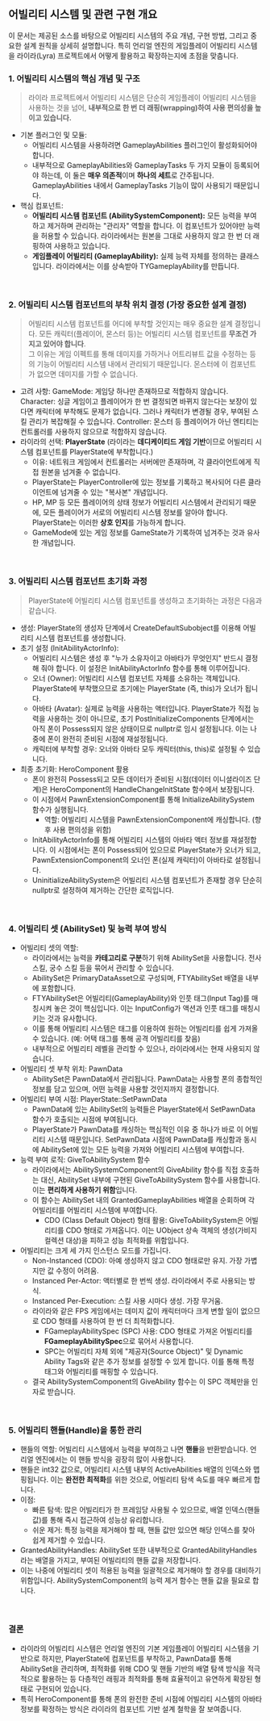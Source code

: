 ## 어빌리티 시스템 및 관련 구현 개요
이 문서는 제공된 소스를 바탕으로 어빌리티 시스템의 주요 개념, 구현 방법, 그리고 중요한 설계 원칙을 상세히 설명합니다. 특히 언리얼 엔진의 게임플레이 어빌리티 시스템을 라이라(Lyra) 프로젝트에서 어떻게 활용하고 확장하는지에 초점을 맞춥니다.

### 1. 어빌리티 시스템의 핵심 개념 및 구조
> 라이라 프로젝트에서 어빌리티 시스템은 단순히 게임플레이 어빌리티 시스템을 사용하는 것을 넘어, **내부적으로 한 번 더 래핑(wrapping)하여 사용 편의성을 높이고 있습니다.**

- 기본 플러그인 및 모듈:
  - 어빌리티 시스템을 사용하려면 GameplayAbilities 플러그인이 활성화되어야 합니다.
  - 내부적으로 GameplayAbilities와 GameplayTasks 두 가지 모듈이 등록되어야 하는데, 이 둘은 **매우 의존적**이며 **하나의 세트**로 간주됩니다. GameplayAbilities 내에서 GameplayTasks 기능이 많이 사용되기 때문입니다.
- 핵심 컴포넌트:
  - **어빌리티 시스템 컴포넌트 (AbilitySystemComponent):** 모든 능력을 부여하고 제거하며 관리하는 "관리자" 역할을 합니다. 이 컴포넌트가 있어야만 능력을 허용할 수 있습니다. 라이라에서는 원본을 그대로 사용하지 않고 한 번 더 래핑하여 사용하고 있습니다.
  - **게임플레이 어빌리티 (GameplayAbility):** 실제 능력 자체를 정의하는 클래스입니다. 라이라에서는 이를 상속받아 TYGameplayAbility를 만듭니다.

<br/>

### 2. 어빌리티 시스템 컴포넌트의 부착 위치 결정 (가장 중요한 설계 결정)
> 어빌리티 시스템 컴포넌트를 어디에 부착할 것인지는 매우 중요한 설계 결정입니다. 모든 캐릭터(플레이어, 몬스터 등)는 어빌리티 시스템 컴포넌트를 **무조건 가지고 있어야 합니다**.   
> 그 이유는 게임 이펙트를 통해 데미지를 가하거나 어트리뷰트 값을 수정하는 등의 기능이 어빌리티 시스템 내에서 관리되기 때문입니다. 몬스터에 이 컴포넌트가 없으면 데미지를 가할 수 없습니다.

- 고려 사항:
GameMode: 게임당 하나만 존재하므로 적합하지 않습니다.
Character: 싱글 게임이고 플레이어가 한 번 결정되면 바뀌지 않는다는 보장이 있다면 캐릭터에 부착해도 문제가 없습니다. 그러나 캐릭터가 변경될 경우, 부여된 스킬 관리가 복잡해질 수 있습니다.
Controller: 몬스터 등 플레이어가 아닌 엔티티는 컨트롤러를 사용하지 않으므로 적합하지 않습니다.
- 라이라의 선택: **PlayerState** (라이라는 **데디케이티드 게임 기반**이므로 어빌리티 시스템 컴포넌트를 PlayerState에 부착합니다.)
  - 이유: 네트워크 게임에서 컨트롤러는 서버에만 존재하며, 각 클라이언트에게 직접 원본을 넘겨줄 수 없습니다.
  - PlayerState는 PlayerController에 있는 정보를 기록하고 복사되어 다른 클라이언트에 넘겨줄 수 있는 "복사본" 개념입니다.
  - HP, MP 등 모든 플레이어의 상태 정보가 어빌리티 시스템에서 관리되기 때문에, 모든 플레이어가 서로의 어빌리티 시스템 정보를 알아야 합니다. PlayerState는 이러한 **상호 인지**를 가능하게 합니다.
  - GameMode에 있는 게임 정보를 GameState가 기록하여 넘겨주는 것과 유사한 개념입니다.

<br/>

### 3. 어빌리티 시스템 컴포넌트 초기화 과정
> PlayerState에 어빌리티 시스템 컴포넌트를 생성하고 초기화하는 과정은 다음과 같습니다.

- 생성: PlayerState의 생성자 단계에서 CreateDefaultSubobject를 이용해 어빌리티 시스템 컴포넌트를 생성합니다.
- 초기 설정 (InitAbilityActorInfo):
  - 어빌리티 시스템은 생성 후 "누가 소유자이고 아바타가 무엇인지" 반드시 결정해 줘야 합니다. 이 설정은 InitAbilityActorInfo 함수를 통해 이루어집니다.
  - 오너 (Owner): 어빌리티 시스템 컴포넌트 자체를 소유하는 객체입니다. PlayerState에 부착했으므로 초기에는 PlayerState (즉, this)가 오너가 됩니다.
  - 아바타 (Avatar): 실제로 능력을 사용하는 액터입니다. PlayerState가 직접 능력을 사용하는 것이 아니므로, 초기 PostInitializeComponents 단계에서는 아직 폰이 Possess되지 않은 상태이므로 nullptr로 임시 설정됩니다. 이는 나중에 폰이 완전히 준비된 시점에 재설정됩니다.
  - 캐릭터에 부착할 경우: 오너와 아바타 모두 캐릭터(this, this)로 설정될 수 있습니다.
- 최종 초기화: HeroComponent 활용
  - 폰이 완전히 Possess되고 모든 데이터가 준비된 시점(데이터 이니셜라이즈 단계)은 HeroComponent의 HandleChangeInitState 함수에서 보장됩니다.
  - 이 시점에서 PawnExtensionComponent를 통해 InitializeAbilitySystem 함수가 실행됩니다.
    - 역할: 어빌리티 시스템을 PawnExtensionComponent에 캐싱합니다. (향후 사용 편의성을 위함)
  - InitAbilityActorInfo를 통해 어빌리티 시스템의 아바타 액터 정보를 재설정합니다. 이 시점에서는 폰이 Possess되어 있으므로 PlayerState가 오너가 되고, PawnExtensionComponent의 오너인 폰(실제 캐릭터)이 아바타로 설정됩니다.
  - UninitializeAbilitySystem은 어빌리티 시스템 컴포넌트가 존재할 경우 단순히 nullptr로 설정하여 제거하는 간단한 로직입니다.

<br/>

### 4. 어빌리티 셋 (AbilitySet) 및 능력 부여 방식
- 어빌리티 셋의 역할:
  - 라이라에서는 능력을 **카테고리로 구분**하기 위해 AbilitySet을 사용합니다. 전사 스킬, 궁수 스킬 등을 묶어서 관리할 수 있습니다.
  - AbilitySet은 PrimaryDataAsset으로 구성되며, FTYAbilitySet 배열을 내부에 포함합니다.
  - FTYAbilitySet은 어빌리티(GameplayAbility)와 인풋 태그(Input Tag)를 매칭시켜 놓은 것이 핵심입니다. 이는 InputConfig가 액션과 인풋 태그를 매칭시키는 것과 유사합니다.
  - 이를 통해 어빌리티 시스템은 태그를 이용하여 원하는 어빌리티를 쉽게 가져올 수 있습니다. (예: 어택 태그를 통해 공격 어빌리티를 찾음)
  - 내부적으로 어빌리티 레벨을 관리할 수 있으나, 라이라에서는 현재 사용되지 않습니다.
- 어빌리티 셋 부착 위치: PawnData
  - AbilitySet은 PawnData에서 관리됩니다. PawnData는 사용할 폰의 종합적인 정보를 담고 있으며, 어떤 능력을 사용할 것인지까지 결정합니다.
- 어빌리티 부여 시점: PlayerState::SetPawnData
  - PawnData에 있는 AbilitySet의 능력들은 PlayerState에서 SetPawnData 함수가 호출되는 시점에 부여됩니다.
  - PlayerState가 PawnData를 캐싱하는 핵심적인 이유 중 하나가 바로 이 어빌리티 시스템 때문입니다. SetPawnData 시점에 PawnData를 캐싱함과 동시에 AbilitySet에 있는 모든 능력을 가져와 어빌리티 시스템에 부여합니다.
- 능력 부여 로직: GiveToAbilitySystem 함수
  - 라이라에서는 AbilitySystemComponent의 GiveAbility 함수를 직접 호출하는 대신, AbilitySet 내부에 구현된 GiveToAbilitySystem 함수를 사용합니다. 이는 **편리하게 사용하기 위함**입니다.
  - 이 함수는 AbilitySet 내의 GrantedGameplayAbilities 배열을 순회하며 각 어빌리티를 어빌리티 시스템에 부여합니다.
    - CDO (Class Default Object) 형태 활용: GiveToAbilitySystem은 어빌리티를 CDO 형태로 가져옵니다. 이는 UObject 상속 객체의 생성(가비지 컬렉션 대상)을 피하고 성능 최적화를 위함입니다.
- 어빌리티는 크게 세 가지 인스턴스 모드를 가집니다.
  - Non-Instanced (CDO): 아예 생성하지 않고 CDO 형태로만 유지. 가장 가볍지만 값 수정이 어려움.
  - Instanced Per-Actor: 액터별로 한 번씩 생성. 라이라에서 주로 사용되는 방식.
  - Instanced Per-Execution: 스킬 사용 시마다 생성. 가장 무거움.
  - 라이라와 같은 FPS 게임에서는 데미지 값이 캐릭터마다 크게 변할 일이 없으므로 CDO 형태를 사용하여 한 번 더 최적화합니다.
    - FGameplayAbilitySpec (SPC) 사용: CDO 형태로 가져온 어빌리티를 **FGameplayAbilitySpec**으로 묶어서 사용합니다.
    - SPC는 어빌리티 자체 외에 "제공자(Source Object)" 및 Dynamic Ability Tags와 같은 추가 정보를 설정할 수 있게 합니다. 이를 통해 특정 태그와 어빌리티를 매핑할 수 있습니다.
  - 결국 AbilitySystemComponent의 GiveAbility 함수는 이 SPC 객체만을 인자로 받습니다.

<br/>

### 5. 어빌리티 핸들(Handle)을 통한 관리
- 핸들의 역할: 어빌리티 시스템에서 능력을 부여하고 나면 **핸들**을 반환받습니다. 언리얼 엔진에서는 이 핸들 방식을 굉장히 많이 사용합니다.
- 핸들은 int32 값으로, 어빌리티 시스템 내부의 ActiveAbilities 배열의 인덱스와 맵핑됩니다. 이는 **완전한 최적화**를 위한 것으로, 어빌리티 탐색 속도를 매우 빠르게 합니다.
- 이점:
  - 빠른 탐색: 많은 어빌리티가 한 프레임당 사용될 수 있으므로, 배열 인덱스(핸들 값)를 통해 즉시 접근하여 성능상 유리합니다.
  - 쉬운 제거: 특정 능력을 제거해야 할 때, 핸들 값만 있으면 해당 인덱스를 찾아 쉽게 제거할 수 있습니다.
- GrantedAbilityHandles: AbilitySet 또한 내부적으로 GrantedAbilityHandles라는 배열을 가지고, 부여된 어빌리티의 핸들 값을 저장합니다.
- 이는 나중에 어빌리티 셋이 적용된 능력을 일괄적으로 제거해야 할 경우를 대비하기 위함입니다. AbilitySystemComponent의 능력 제거 함수는 핸들 값을 필요로 합니다.

<br/>

### 결론
- 라이라의 어빌리티 시스템은 언리얼 엔진의 기본 게임플레이 어빌리티 시스템을 기반으로 하지만, PlayerState에 컴포넌트를 부착하고, PawnData를 통해 AbilitySet을 관리하며, 최적화를 위해 CDO 및 핸들 기반의 배열 탐색 방식을 적극적으로 활용하는 등 다층적인 래핑과 최적화를 통해 효율적이고 유연하게 확장된 형태로 구현되어 있습니다. 
- 특히 HeroComponent를 통해 폰의 완전한 준비 시점에 어빌리티 시스템의 아바타 정보를 확정하는 방식은 라이라의 컴포넌트 기반 설계 철학을 잘 보여줍니다.
